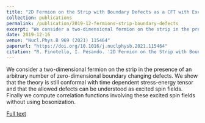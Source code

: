 ```yaml
---
title: "2D Fermion on the Strip with Boundary Defects as a CFT with Excited Spin Fields"
collection: publications
permalink: /publication/2019-12-fermions-strip-boundary-defects
excerpt: "We consider a two-dimensional fermion on the strip in the presence of an arbitrary number of zero-dimensional boundary changing defects."
date: 2019-12-16
venue: "Nucl.Phys.B 969 (2021) 115464"
paperurl: "https://doi.org/10.1016/j.nuclphysb.2021.115464"
citation: "R. Finotello, I. Pesando. '2D Fermion on the Strip with Boundary Defects as a CFT with Excited Spin Fields'. Nucl.Phys.B 969 (2021)"
---
```

We consider a two-dimensional fermion on the strip in the presence of an arbitrary number of zero-dimensional boundary changing defects. We show that the theory is still conformal with time dependent stress-energy tensor and that the allowed defects can be understood as excited spin fields. Finally we compute correlation functions involving these excited spin fields without using bosonization.

[Full text](https://arxiv.org/abs/1912.07617)
